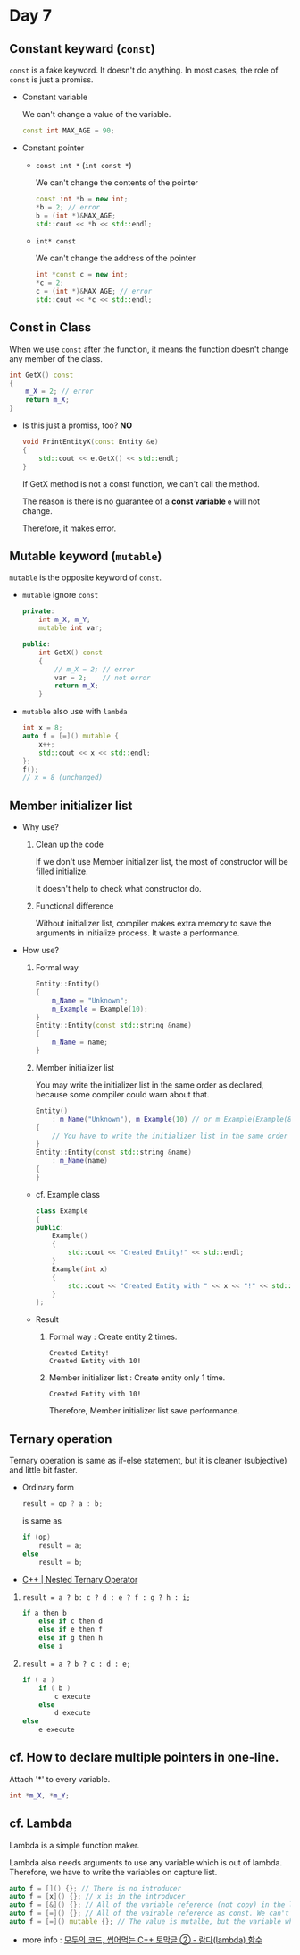 # Day 7

## Constant keyward (`const`)

`const` is a fake keyword. It doesn't do anything. In most cases, the role of `const` is just a promiss.

- Constant variable

  We can't change a value of the variable.

  ```cpp
  const int MAX_AGE = 90;
  ```

- Constant pointer

  - `const int *` (`int const *`)

    We can't change the contents of the pointer

    ```cpp
    const int *b = new int;
    *b = 2; // error
    b = (int *)&MAX_AGE;
    std::cout << *b << std::endl;
    ```

  - `int* const`

    We can't change the address of the pointer

    ```cpp
    int *const c = new int;
    *c = 2;
    c = (int *)&MAX_AGE; // error
    std::cout << *c << std::endl;
    ```

## Const in Class

When we use `const` after the function, it means the function doesn't change any member of the class.

```cpp
int GetX() const
{
    m_X = 2; // error
    return m_X;
}
```

- Is this just a promiss, too? **NO**

  ```cpp
  void PrintEntityX(const Entity &e)
  {
      std::cout << e.GetX() << std::endl;
  }
  ```

  If GetX method is not a const function, we can't call the method.

  The reason is there is no guarantee of a **const variable `e`** will not change.

  Therefore, it makes error.

## Mutable keyword (`mutable`)

`mutable` is the opposite keyword of `const`.

- `mutable` ignore `const`

  ```cpp
  private:
      int m_X, m_Y;
      mutable int var;

  public:
      int GetX() const
      {
          // m_X = 2; // error
          var = 2;    // not error
          return m_X;
      }
  ```

- `mutable` also use with `lambda`

  ```cpp
  int x = 8;
  auto f = [=]() mutable {
      x++;
      std::cout << x << std::endl;
  };
  f();
  // x = 8 (unchanged)
  ```

## Member initializer list

- Why use?

  1. Clean up the code

     If we don't use Member initializer list, the most of constructor will be filled initialize.

     It doesn't help to check what constructor do.

  1. Functional difference

     Without initializer list, compiler makes extra memory to save the arguments in initialize process. It waste a performance.

- How use?

  1. Formal way

     ```cpp
     Entity::Entity()
     {
         m_Name = "Unknown";
         m_Example = Example(10);
     }
     Entity::Entity(const std::string &name)
     {
         m_Name = name;
     }
     ```

  1. Member initializer list

     You may write the initializer list in the same order as declared, because some compiler could warn about that.

     ```cpp
     Entity()
         : m_Name("Unknown"), m_Example(10) // or m_Example(Example(8))
     {
         // You have to write the initializer list in the same order as declared.
     }
     Entity::Entity(const std::string &name)
         : m_Name(name)
     {
     }
     ```

  - cf. Example class

    ```cpp
    class Example
    {
    public:
        Example()
        {
            std::cout << "Created Entity!" << std::endl;
        }
        Example(int x)
        {
            std::cout << "Created Entity with " << x << "!" << std::endl;
        }
    };
    ```

  - Result

    1. Formal way : Create entity 2 times.

       ```
       Created Entity!
       Created Entity with 10!
       ```

    1. Member initializer list : Create entity only 1 time.

       ```
       Created Entity with 10!
       ```

       Therefore, Member initializer list save performance.

## Ternary operation

Ternary operation is same as if-else statement, but it is cleaner (subjective) and little bit faster.

- Ordinary form

  ```cpp
  result = op ? a : b;
  ```

  is same as

  ```cpp
  if (op)
      result = a;
  else
      result = b;
  ```

- [C++ | Nested Ternary Operator](https://www.geeksforgeeks.org/c-nested-ternary-operator/)

1. `result = a ? b: c ? d : e ? f : g ? h : i;`

   ```cpp
   if a then b
       else if c then d
       else if e then f
       else if g then h
       else i
   ```

1. `result = a ? b ? c : d : e;`

   ```cpp
   if ( a )
       if ( b )
           c execute
       else
           d execute
   else
       e execute
   ```

## cf. How to declare multiple pointers in one-line.

Attach '\*' to every variable.

```cpp
int *m_X, *m_Y;
```

## cf. Lambda

Lambda is a simple function maker.

Lambda also needs arguments to use any variable which is out of lambda. Therefore, we have to write the variables on capture list.

```cpp
auto f = []() {}; // There is no introducer
auto f = [x]() {}; // x is in the introducer
auto f = [&]() {}; // All of the variable reference (not copy) in the lambda. We can change the value of the variable.
auto f = [=]() {}; // All of the vairable reference as const. We can't change the value of the variable.
auto f = [=]() mutable {}; // The value is mutalbe, but the variable which is captured cannot change.
```

- more info : [모두의 코드, 씹어먹는 C++ 토막글 ② - 람다(lambda) 함수](https://modoocode.com/196)
